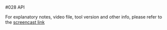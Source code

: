 #028 API

For explanatory notes, video file, tool version and other info, please refer to the [screencast link](http://build-podcast.com/api/)
